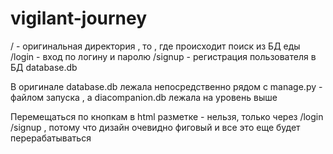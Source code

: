 # vigilant-journey

/ - оригинальная директория , то , где происходит поиск из БД еды 
/login - вход по логину и паролю 
/signup - регистрация пользователя в БД database.db

В оригинале database.db лежала непосредственно рядом с manage.py - файлом запуска , а diacompanion.db лежала на уровень выше

Перемещаться по кнопкам в html разметке - нельзя, только через /login /signup , потому что дизайн очевидно фиговый и все это еще будет перерабатываться
